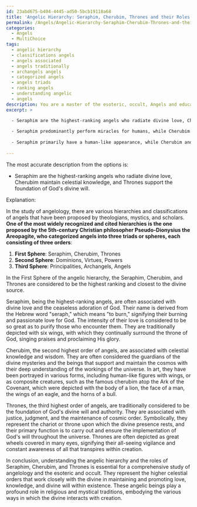 ```yaml
---
id: 23abd675-b404-4445-ad50-5bcb19118a68
title: 'Angelic Hierarchy: Seraphim, Cherubim, Thrones and their Roles'
permalink: /Angels/Angelic-Hierarchy-Seraphim-Cherubim-Thrones-and-their-Roles/
categories:
  - Angels
  - MultiChoice
tags:
  - angelic hierarchy
  - classifications angels
  - angels associated
  - angels traditionally
  - archangels angels
  - categorized angels
  - angels triads
  - ranking angels
  - understanding angelic
  - angels
description: You are a master of the esoteric, occult, Angels and education, you have written many textbooks on the subject. Respond to the multiple choice question first with the answer, then, fully explain the context of your rational, reasoning, and chain of thought in coming to the determination you have for that answer. Explain related concepts, formulas, or historical context relevant to this conclusion, giving a lesson on the topic to explain the reasoning afterwards.
excerpt: >

  - Seraphim are the highest-ranking angels who radiate divine love, Cherubim maintain celestial knowledge, and Thrones support the foundation of God's divine will
  
  - Seraphim predominantly perform miracles for humans, while Cherubim and Thrones are primarily involved in battles against evil forces
  
  - Seraphim primarily have a human-like appearance, while Cherubim and Thrones take on more abstract, symbolic forms
  
---
```

The most accurate description from the options is:

- Seraphim are the highest-ranking angels who radiate divine love, Cherubim maintain celestial knowledge, and Thrones support the foundation of God's divine will.

Explanation:

In the study of angelology, there are various hierarchies and classifications of angels that have been proposed by theologians, mystics, and scholars. **One of the most widely recognized and cited hierarchies is the one proposed by the 5th-century Christian philosopher Pseudo-Dionysius the Areopagite, who categorized angels into three triads or spheres, each consisting of three orders**:

1. ****First Sphere****: Seraphim, Cherubim, Thrones
2. ****Second Sphere****: Dominions, Virtues, Powers
3. ****Third Sphere****: Principalities, Archangels, Angels

In the First Sphere of the angelic hierarchy, the Seraphim, Cherubim, and Thrones are considered to be the highest ranking and closest to the divine source.

Seraphim, being the highest-ranking angels, are often associated with divine love and the ceaseless adoration of God. Their name is derived from the Hebrew word "seraph," which means "to burn," signifying their burning and passionate love for God. The intensity of their love is considered to be so great as to purify those who encounter them. They are traditionally depicted with six wings, with which they continually surround the throne of God, singing praises and proclaiming His glory.

Cherubim, the second highest order of angels, are associated with celestial knowledge and wisdom. They are often considered the guardians of the divine mysteries and the beings that support and maintain the cosmos with their deep understanding of the workings of the universe. In art, they have been portrayed in various forms, including human-like figures with wings, or as composite creatures, such as the famous cherubim atop the Ark of the Covenant, which were depicted with the body of a lion, the face of a man, the wings of an eagle, and the horns of a bull.

Thrones, the third highest order of angels, are traditionally considered to be the foundation of God's divine will and authority. They are associated with justice, judgment, and the maintenance of cosmic order. Symbolically, they represent the chariot or throne upon which the divine presence rests, and their primary function is to carry out and ensure the implementation of God's will throughout the universe. Thrones are often depicted as great wheels covered in many eyes, signifying their all-seeing vigilance and constant awareness of all that transpires within creation.

In conclusion, understanding the angelic hierarchy and the roles of Seraphim, Cherubim, and Thrones is essential for a comprehensive study of angelology and the esoteric and occult. They represent the higher celestial orders that work closely with the divine in maintaining and promoting love, knowledge, and divine will within existence. These angelic beings play a profound role in religious and mystical traditions, embodying the various ways in which the divine interacts with creation.
